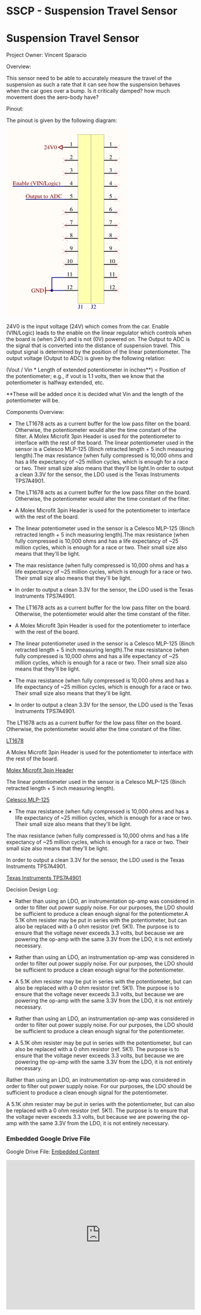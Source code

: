 # SSCP - Suspension Travel Sensor

# Suspension Travel Sensor

Project Owner: Vincent Sparacio

Overview:

This sensor need to be able to accurately measure the travel of the suspension as such a rate that it can see how the suspension behaves when the car goes over a bump. Is it critically damped? how much movement does the aero-body have?

Pinout:

The pinout is given by the following diagram:

![](../../../../../assets/image_9cec04d649.png)

24V0 is the input voltage (24V) which comes from the car. Enable (VIN/Logic) leads to the enable on the linear regulator which controls when the board is (when 24V) and is not (0V) powered on. The Output to ADC is the signal that is converted into the distance of suspension travel. This output signal is determined by the position of the linear potentiometer. The output voltage (Output to ADC) is given by the following relation:

(Vout / Vin * Length of extended potentiometer in inches**) = Position of the potentiometer; e.g., if vout is 1.1 volts, then we know that the potentiometer is halfway extended, etc.

**These will be added once it is decided what Vin and the length of the potentiometer will be.

Components Overview:

* The LT1678 acts as a current buffer for the low pass filter on the board. Otherwise, the potentiometer would alter the time constant of the filter. A Molex Microfit 3pin Header is used for the potentiometer to interface with the rest of the board. The linear potentiometer used in the sensor is a Celesco MLP-125 (8inch retracted length + 5 inch measuring length).The max resistance (when fully compressed is 10,000 ohms and has a life expectancy of ~25 million cycles, which is enough for a race or two. Their small size also means that they'll be light.In order to output a clean 3.3V for the sensor, the LDO used is the Texas Instruments TPS7A4901.
* The LT1678 acts as a current buffer for the low pass filter on the board. Otherwise, the potentiometer would alter the time constant of the filter. 
* A Molex Microfit 3pin Header is used for the potentiometer to interface with the rest of the board. 
* The linear potentiometer used in the sensor is a Celesco MLP-125 (8inch retracted length + 5 inch measuring length).The max resistance (when fully compressed is 10,000 ohms and has a life expectancy of ~25 million cycles, which is enough for a race or two. Their small size also means that they'll be light.
* The max resistance (when fully compressed is 10,000 ohms and has a life expectancy of ~25 million cycles, which is enough for a race or two. Their small size also means that they'll be light.
* In order to output a clean 3.3V for the sensor, the LDO used is the Texas Instruments TPS7A4901.

* The LT1678 acts as a current buffer for the low pass filter on the board. Otherwise, the potentiometer would alter the time constant of the filter. 
* A Molex Microfit 3pin Header is used for the potentiometer to interface with the rest of the board. 
* The linear potentiometer used in the sensor is a Celesco MLP-125 (8inch retracted length + 5 inch measuring length).The max resistance (when fully compressed is 10,000 ohms and has a life expectancy of ~25 million cycles, which is enough for a race or two. Their small size also means that they'll be light.
* The max resistance (when fully compressed is 10,000 ohms and has a life expectancy of ~25 million cycles, which is enough for a race or two. Their small size also means that they'll be light.
* In order to output a clean 3.3V for the sensor, the LDO used is the Texas Instruments TPS7A4901.

The LT1678 acts as a current buffer for the low pass filter on the board. Otherwise, the potentiometer would alter the time constant of the filter. 

[LT1678](http://cds.linear.com/docs/Datasheet/16789fs.pdf)

A Molex Microfit 3pin Header is used for the potentiometer to interface with the rest of the board. 

[Molex Microfit 3pin Header](http://datasheet.octopart.com/43650-0316-Molex-datasheet-35451.pdf)

The linear potentiometer used in the sensor is a Celesco MLP-125 (8inch retracted length + 5 inch measuring length).

[Celesco MLP-125](http://www.celesco.com/_datasheets/mlp.pdf)

* The max resistance (when fully compressed is 10,000 ohms and has a life expectancy of ~25 million cycles, which is enough for a race or two. Their small size also means that they'll be light.

The max resistance (when fully compressed is 10,000 ohms and has a life expectancy of ~25 million cycles, which is enough for a race or two. Their small size also means that they'll be light.

In order to output a clean 3.3V for the sensor, the LDO used is the Texas Instruments TPS7A4901.

[ Texas Instruments TPS7A4901](http://www.ti.com/lit/ds/symlink/tps7a4901.pdf)

Decision Design Log:

* Rather than using an LDO, an instrumentation op-amp was considered in order to filter out power supply noise. For our purposes, the LDO should be sufficient to produce a clean enough signal for the potentiometer.A 5.1K ohm resister may be put in series with the potentiometer, but can also be replaced with a 0 ohm resistor (ref. 5K1). The purpose is to ensure that the voltage never exceeds 3.3 volts, but because we are powering the op-amp with the same 3.3V from the LDO, it is not entirely necessary.
* Rather than using an LDO, an instrumentation op-amp was considered in order to filter out power supply noise. For our purposes, the LDO should be sufficient to produce a clean enough signal for the potentiometer.
* A 5.1K ohm resister may be put in series with the potentiometer, but can also be replaced with a 0 ohm resistor (ref. 5K1). The purpose is to ensure that the voltage never exceeds 3.3 volts, but because we are powering the op-amp with the same 3.3V from the LDO, it is not entirely necessary.

* Rather than using an LDO, an instrumentation op-amp was considered in order to filter out power supply noise. For our purposes, the LDO should be sufficient to produce a clean enough signal for the potentiometer.
* A 5.1K ohm resister may be put in series with the potentiometer, but can also be replaced with a 0 ohm resistor (ref. 5K1). The purpose is to ensure that the voltage never exceeds 3.3 volts, but because we are powering the op-amp with the same 3.3V from the LDO, it is not entirely necessary.

Rather than using an LDO, an instrumentation op-amp was considered in order to filter out power supply noise. For our purposes, the LDO should be sufficient to produce a clean enough signal for the potentiometer.

A 5.1K ohm resister may be put in series with the potentiometer, but can also be replaced with a 0 ohm resistor (ref. 5K1). The purpose is to ensure that the voltage never exceeds 3.3 volts, but because we are powering the op-amp with the same 3.3V from the LDO, it is not entirely necessary.

[](https://drive.google.com/folderview?id=1uEAFOUGDFxI2vcXMpNKxwzsCZjQIJ6gS)

### Embedded Google Drive File

Google Drive File: [Embedded Content](https://drive.google.com/embeddedfolderview?id=1uEAFOUGDFxI2vcXMpNKxwzsCZjQIJ6gS#list)

<iframe width="100%" height="400" src="https://drive.google.com/embeddedfolderview?id=1uEAFOUGDFxI2vcXMpNKxwzsCZjQIJ6gS#list" frameborder="0"></iframe>

